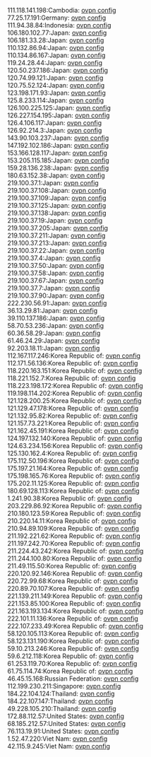 111.118.141.198:Cambodia: [ovpn config](vpn/111_118_141_198.ovpn)  
77.25.17.191:Germany: [ovpn config](vpn/77_25_17_191.ovpn)  
111.94.38.84:Indonesia: [ovpn config](vpn/111_94_38_84.ovpn)  
106.180.102.77:Japan: [ovpn config](vpn/106_180_102_77.ovpn)  
106.181.33.28:Japan: [ovpn config](vpn/106_181_33_28.ovpn)  
110.132.86.94:Japan: [ovpn config](vpn/110_132_86_94.ovpn)  
110.134.86.167:Japan: [ovpn config](vpn/110_134_86_167.ovpn)  
119.24.28.44:Japan: [ovpn config](vpn/119_24_28_44.ovpn)  
120.50.237.186:Japan: [ovpn config](vpn/120_50_237_186.ovpn)  
120.74.99.121:Japan: [ovpn config](vpn/120_74_99_121.ovpn)  
120.75.52.124:Japan: [ovpn config](vpn/120_75_52_124.ovpn)  
123.198.171.93:Japan: [ovpn config](vpn/123_198_171_93.ovpn)  
125.8.233.114:Japan: [ovpn config](vpn/125_8_233_114.ovpn)  
126.100.225.125:Japan: [ovpn config](vpn/126_100_225_125.ovpn)  
126.227.154.195:Japan: [ovpn config](vpn/126_227_154_195.ovpn)  
126.4.106.117:Japan: [ovpn config](vpn/126_4_106_117.ovpn)  
126.92.214.3:Japan: [ovpn config](vpn/126_92_214_3.ovpn)  
143.90.103.237:Japan: [ovpn config](vpn/143_90_103_237.ovpn)  
147.192.102.186:Japan: [ovpn config](vpn/147_192_102_186.ovpn)  
153.166.128.117:Japan: [ovpn config](vpn/153_166_128_117.ovpn)  
153.205.115.185:Japan: [ovpn config](vpn/153_205_115_185.ovpn)  
159.28.136.238:Japan: [ovpn config](vpn/159_28_136_238.ovpn)  
180.63.152.38:Japan: [ovpn config](vpn/180_63_152_38.ovpn)  
219.100.37.1:Japan: [ovpn config](vpn/219_100_37_1.ovpn)  
219.100.37.108:Japan: [ovpn config](vpn/219_100_37_108.ovpn)  
219.100.37.109:Japan: [ovpn config](vpn/219_100_37_109.ovpn)  
219.100.37.125:Japan: [ovpn config](vpn/219_100_37_125.ovpn)  
219.100.37.138:Japan: [ovpn config](vpn/219_100_37_138.ovpn)  
219.100.37.19:Japan: [ovpn config](vpn/219_100_37_19.ovpn)  
219.100.37.205:Japan: [ovpn config](vpn/219_100_37_205.ovpn)  
219.100.37.211:Japan: [ovpn config](vpn/219_100_37_211.ovpn)  
219.100.37.213:Japan: [ovpn config](vpn/219_100_37_213.ovpn)  
219.100.37.22:Japan: [ovpn config](vpn/219_100_37_22.ovpn)  
219.100.37.4:Japan: [ovpn config](vpn/219_100_37_4.ovpn)  
219.100.37.50:Japan: [ovpn config](vpn/219_100_37_50.ovpn)  
219.100.37.58:Japan: [ovpn config](vpn/219_100_37_58.ovpn)  
219.100.37.67:Japan: [ovpn config](vpn/219_100_37_67.ovpn)  
219.100.37.7:Japan: [ovpn config](vpn/219_100_37_7.ovpn)  
219.100.37.90:Japan: [ovpn config](vpn/219_100_37_90.ovpn)  
222.230.56.91:Japan: [ovpn config](vpn/222_230_56_91.ovpn)  
36.13.29.81:Japan: [ovpn config](vpn/36_13_29_81.ovpn)  
39.110.137.186:Japan: [ovpn config](vpn/39_110_137_186.ovpn)  
58.70.53.236:Japan: [ovpn config](vpn/58_70_53_236.ovpn)  
60.36.58.29:Japan: [ovpn config](vpn/60_36_58_29.ovpn)  
61.46.24.29:Japan: [ovpn config](vpn/61_46_24_29.ovpn)  
92.203.18.11:Japan: [ovpn config](vpn/92_203_18_11.ovpn)  
112.167.117.246:Korea Republic of: [ovpn config](vpn/112_167_117_246.ovpn)  
112.171.56.136:Korea Republic of: [ovpn config](vpn/112_171_56_136.ovpn)  
118.220.163.151:Korea Republic of: [ovpn config](vpn/118_220_163_151.ovpn)  
118.221.152.7:Korea Republic of: [ovpn config](vpn/118_221_152_7.ovpn)  
118.223.198.172:Korea Republic of: [ovpn config](vpn/118_223_198_172.ovpn)  
119.198.114.202:Korea Republic of: [ovpn config](vpn/119_198_114_202.ovpn)  
121.128.200.25:Korea Republic of: [ovpn config](vpn/121_128_200_25.ovpn)  
121.129.47.178:Korea Republic of: [ovpn config](vpn/121_129_47_178.ovpn)  
121.132.95.82:Korea Republic of: [ovpn config](vpn/121_132_95_82.ovpn)  
121.157.73.221:Korea Republic of: [ovpn config](vpn/121_157_73_221.ovpn)  
121.162.45.191:Korea Republic of: [ovpn config](vpn/121_162_45_191.ovpn)  
124.197.132.140:Korea Republic of: [ovpn config](vpn/124_197_132_140.ovpn)  
124.63.234.156:Korea Republic of: [ovpn config](vpn/124_63_234_156.ovpn)  
125.130.162.4:Korea Republic of: [ovpn config](vpn/125_130_162_4.ovpn)  
175.112.50.196:Korea Republic of: [ovpn config](vpn/175_112_50_196.ovpn)  
175.197.21.164:Korea Republic of: [ovpn config](vpn/175_197_21_164.ovpn)  
175.198.165.76:Korea Republic of: [ovpn config](vpn/175_198_165_76.ovpn)  
175.202.11.125:Korea Republic of: [ovpn config](vpn/175_202_11_125.ovpn)  
180.69.128.113:Korea Republic of: [ovpn config](vpn/180_69_128_113.ovpn)  
1.241.90.38:Korea Republic of: [ovpn config](vpn/1_241_90_38.ovpn)  
203.229.86.92:Korea Republic of: [ovpn config](vpn/203_229_86_92.ovpn)  
210.180.123.59:Korea Republic of: [ovpn config](vpn/210_180_123_59.ovpn)  
210.220.14.11:Korea Republic of: [ovpn config](vpn/210_220_14_11.ovpn)  
210.94.89.109:Korea Republic of: [ovpn config](vpn/210_94_89_109.ovpn)  
211.192.221.62:Korea Republic of: [ovpn config](vpn/211_192_221_62.ovpn)  
211.197.242.70:Korea Republic of: [ovpn config](vpn/211_197_242_70.ovpn)  
211.224.43.242:Korea Republic of: [ovpn config](vpn/211_224_43_242.ovpn)  
211.244.100.80:Korea Republic of: [ovpn config](vpn/211_244_100_80.ovpn)  
211.49.115.50:Korea Republic of: [ovpn config](vpn/211_49_115_50.ovpn)  
220.120.92.146:Korea Republic of: [ovpn config](vpn/220_120_92_146.ovpn)  
220.72.99.68:Korea Republic of: [ovpn config](vpn/220_72_99_68.ovpn)  
220.89.70.107:Korea Republic of: [ovpn config](vpn/220_89_70_107.ovpn)  
221.139.211.149:Korea Republic of: [ovpn config](vpn/221_139_211_149.ovpn)  
221.153.85.100:Korea Republic of: [ovpn config](vpn/221_153_85_100.ovpn)  
221.163.193.134:Korea Republic of: [ovpn config](vpn/221_163_193_134.ovpn)  
222.101.11.136:Korea Republic of: [ovpn config](vpn/222_101_11_136.ovpn)  
222.107.233.49:Korea Republic of: [ovpn config](vpn/222_107_233_49.ovpn)  
58.120.105.113:Korea Republic of: [ovpn config](vpn/58_120_105_113.ovpn)  
58.123.131.190:Korea Republic of: [ovpn config](vpn/58_123_131_190.ovpn)  
59.10.213.246:Korea Republic of: [ovpn config](vpn/59_10_213_246.ovpn)  
59.6.212.118:Korea Republic of: [ovpn config](vpn/59_6_212_118.ovpn)  
61.253.119.70:Korea Republic of: [ovpn config](vpn/61_253_119_70.ovpn)  
61.75.114.74:Korea Republic of: [ovpn config](vpn/61_75_114_74.ovpn)  
46.45.15.168:Russian Federation: [ovpn config](vpn/46_45_15_168.ovpn)  
112.199.230.211:Singapore: [ovpn config](vpn/112_199_230_211.ovpn)  
184.22.104.124:Thailand: [ovpn config](vpn/184_22_104_124.ovpn)  
184.22.107.147:Thailand: [ovpn config](vpn/184_22_107_147.ovpn)  
49.228.105.210:Thailand: [ovpn config](vpn/49_228_105_210.ovpn)  
172.88.112.57:United States: [ovpn config](vpn/172_88_112_57.ovpn)  
68.185.212.57:United States: [ovpn config](vpn/68_185_212_57.ovpn)  
76.113.19.91:United States: [ovpn config](vpn/76_113_19_91.ovpn)  
1.52.47.220:Viet Nam: [ovpn config](vpn/1_52_47_220.ovpn)  
42.115.9.245:Viet Nam: [ovpn config](vpn/42_115_9_245.ovpn)  
